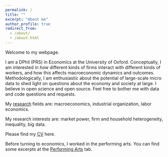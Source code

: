 ```yaml
---
permalink: /
title: ""
excerpt: "About me"
author_profile: true
redirect_from: 
  - /about/
  - /about.html
---
```


Welcome to my webpage. 

I am a DPhil (PRS) in Economics at the University of Oxford. Conceptually, I am interested in how different kinds of firms interact with different kinds of workers, and how this affects macroeconomic dynamics and outcomes. Methodologically, I am enthusiastic about the potential of large-scale micro data to shed light on questions about the economy and society at large. I believe in open science and open source. Feel free to bother me with data and code questions and requests.

My [research](https://davidvandijcke.github.io/research) fields are: macroeconomics, industrial organization, labor economics.

My research interests are: market power, firm and household heterogeneity, inequality, big data.


Please find my [CV](https://davidvandijcke.github.io/cv) here.

Before turning to economics, I worked in the performing arts. You can find some excerpts at the [Performing Arts](https://davidvandijcke.github.io/performing-arts) tab.
